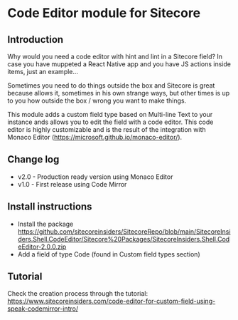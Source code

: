# Code Editor module for Sitecore

## Introduction
Why would you need a code editor with hint and lint in a Sitecore field? In case you have muppeted a React Native app and you have JS actions inside items, just an example...

Sometimes you need to do things outside the box and Sitecore is great because allows it, sometimes in his own strange ways, but other times is up to you how outside the box / wrong you want to make things.

This module adds a custom field type based on Multi-line Text to your instance ands allows you to edit the field with a code editor. This code editor is highly customizable and is the result of the integration with Monaco Editor (https://microsoft.github.io/monaco-editor/).


## Change log
- v2.0 - Production ready version using Monaco Editor
- v1.0 - First release using Code Mirror
## Install instructions
- Install the package https://github.com/sitecoreinsiders/SitecoreRepo/blob/main/SitecoreInsiders.Shell.CodeEditor/Sitecore%20Packages/SitecoreInsiders.Shell.CodeEditor-2.0.0.zip
- Add a field of type Code (found in Custom field types section)

## Tutorial
Check the creation process through the tutorial: https://www.sitecoreinsiders.com/code-editor-for-custom-field-using-speak-codemirror-intro/
